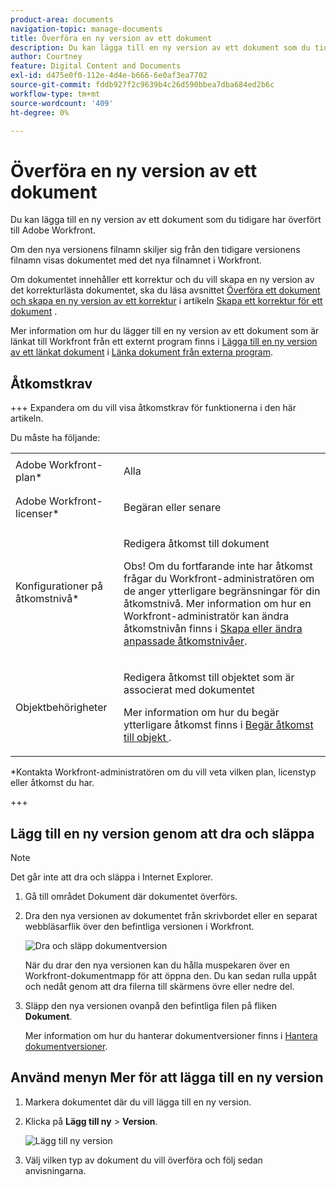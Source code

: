 ```yaml
---
product-area: documents
navigation-topic: manage-documents
title: Överföra en ny version av ett dokument
description: Du kan lägga till en ny version av ett dokument som du tidigare har överfört till Adobe Workfront.
author: Courtney
feature: Digital Content and Documents
exl-id: d475e0f0-112e-4d4e-b666-6e0af3ea7702
source-git-commit: fddb927f2c9639b4c26d590bbea7dba684ed2b6c
workflow-type: tm+mt
source-wordcount: '409'
ht-degree: 0%

---
```


# Överföra en ny version av ett dokument

Du kan lägga till en ny version av ett dokument som du tidigare har överfört till Adobe Workfront.

Om den nya versionens filnamn skiljer sig från den tidigare versionens filnamn visas dokumentet med det nya filnamnet i Workfront.

Om dokumentet innehåller ett korrektur och du vill skapa en ny version av det korrekturlästa dokumentet, ska du läsa avsnittet [Överföra ett dokument och skapa en ny version av ett korrektur](../../review-and-approve-work/proofing/creating-proofs-within-workfront/generate-proof-for-a-document.md#uploading-a-document-and-creating-a-new-version-of-a-proof) i artikeln [Skapa ett korrektur för ett dokument](../../review-and-approve-work/proofing/creating-proofs-within-workfront/generate-proof-for-a-document.md) .

Mer information om hur du lägger till en ny version av ett dokument som är länkat till Workfront från ett externt program finns i [Lägga till en ny version av ett länkat dokument](../../documents/adding-documents-to-workfront/link-documents-from-external-apps.md#add) i [Länka dokument från externa program](../../documents/adding-documents-to-workfront/link-documents-from-external-apps.md).

## Åtkomstkrav

+++ Expandera om du vill visa åtkomstkrav för funktionerna i den här artikeln.

Du måste ha följande:

<table style="table-layout:auto"> 
 <col> 
 </col> 
 <col> 
 </col> 
 <tbody> 
  <tr> 
   <td role="rowheader">Adobe Workfront-plan*</td> 
   <td> <p> Alla</p> </td> 
  </tr> 
  <tr> 
   <td role="rowheader">Adobe Workfront-licenser*</td> 
   <td> <p>Begäran eller senare</p> </td> 
  </tr> 
  <tr data-mc-conditions=""> 
   <td role="rowheader">Konfigurationer på åtkomstnivå*</td> 
   <td> <p>Redigera åtkomst till dokument</p> <p>Obs! Om du fortfarande inte har åtkomst frågar du Workfront-administratören om de anger ytterligare begränsningar för din åtkomstnivå. Mer information om hur en Workfront-administratör kan ändra åtkomstnivån finns i <a href="../../administration-and-setup/add-users/configure-and-grant-access/create-modify-access-levels.md" class="MCXref xref">Skapa eller ändra anpassade åtkomstnivåer</a>.</p> </td> 
  </tr> 
  <tr data-mc-conditions=""> 
   <td role="rowheader">Objektbehörigheter</td> 
   <td> <p>Redigera åtkomst till objektet som är associerat med dokumentet</p> <p>Mer information om hur du begär ytterligare åtkomst finns i <a href="../../workfront-basics/grant-and-request-access-to-objects/request-access.md" class="MCXref xref">Begär åtkomst till objekt </a>.</p> </td> 
  </tr> 
 </tbody> 
</table>

&#42;Kontakta Workfront-administratören om du vill veta vilken plan, licenstyp eller åtkomst du har.

+++

## Lägg till en ny version genom att dra och släppa

>[!NOTE]
>
>Det går inte att dra och släppa i Internet Explorer.

1. Gå till området Dokument där dokumentet överförs.
1. Dra den nya versionen av dokumentet från skrivbordet eller en separat webbläsarflik över den befintliga versionen i Workfront.

   ![Dra och släpp dokumentversion](assets/drag-drop-doc-qs-350x145.png)

   När du drar den nya versionen kan du hålla muspekaren över en Workfront-dokumentmapp för att öppna den. Du kan sedan rulla uppåt och nedåt genom att dra filerna till skärmens övre eller nedre del.

1. Släpp den nya versionen ovanpå den befintliga filen på fliken **Dokument**.

   Mer information om hur du hanterar dokumentversioner finns i [Hantera dokumentversioner](../../documents/managing-documents/manage-document-versions.md).

## Använd menyn Mer för att lägga till en ny version

1. Markera dokumentet där du vill lägga till en ny version.
1. Klicka på **Lägg till ny** > **Version**.

   ![Lägg till ny version](assets/add-new-version-350x185.png)

1. Välj vilken typ av dokument du vill överföra och följ sedan anvisningarna.
